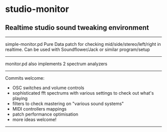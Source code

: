 # studio-monitor
 Realtime studio sound tweaking environment
---

---

simple-monitor.pd Pure Data patch for checking mid/side/stereo/left/right in realtime. Can be used with Soundflower/Jack or similar program/setup

---

monitor.pd also implements 2 spectrum analyzers

---

Commits welcome:
- OSC switches and volume controls
- sophisticated fft spectrums with various settings to check out what's playing
- filters to check mastering on "various sound systems"
- MIDI controllers mappings
- patch performance optimisation
- more ideas welcome!

---
